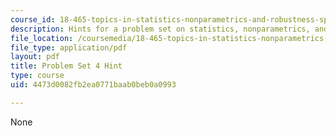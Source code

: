 ```yaml
---
course_id: 18-465-topics-in-statistics-nonparametrics-and-robustness-spring-2005
description: Hints for a problem set on statistics, nonparametrics, and robustness.
file_location: /coursemedia/18-465-topics-in-statistics-nonparametrics-and-robustness-spring-2005/4473d0082fb2ea0771baab0beb0a0993_hintps4.pdf
file_type: application/pdf
layout: pdf
title: Problem Set 4 Hint
type: course
uid: 4473d0082fb2ea0771baab0beb0a0993

---
```

None